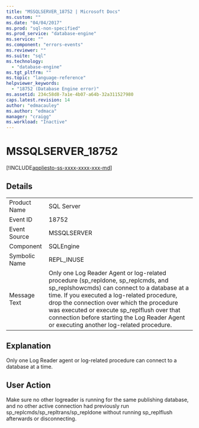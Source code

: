```yaml
---
title: "MSSQLSERVER_18752 | Microsoft Docs"
ms.custom: ""
ms.date: "04/04/2017"
ms.prod: "sql-non-specified"
ms.prod_service: "database-engine"
ms.service: ""
ms.component: "errors-events"
ms.reviewer: ""
ms.suite: "sql"
ms.technology: 
  - "database-engine"
ms.tgt_pltfrm: ""
ms.topic: "language-reference"
helpviewer_keywords: 
  - "18752 (Database Engine error)"
ms.assetid: 234c58d8-7a1e-4b07-a64b-32a311527980
caps.latest.revision: 14
author: "edmacauley"
ms.author: "edmaca"
manager: "craigg"
ms.workload: "Inactive"
---
```

# MSSQLSERVER_18752
[!INCLUDE[appliesto-ss-xxxx-xxxx-xxx-md](../../includes/appliesto-ss-xxxx-xxxx-xxx-md.md)]
  
## Details  
  
|||  
|-|-|  
|Product Name|SQL Server|  
|Event ID|18752|  
|Event Source|MSSQLSERVER|  
|Component|SQLEngine|  
|Symbolic Name|REPL_INUSE|  
|Message Text|Only one Log Reader Agent or log-related procedure (sp_repldone, sp_replcmds, and sp_replshowcmds) can connect to a database at a time. If you executed a log-related procedure, drop the connection over which the procedure was executed or execute sp_replflush over that connection before starting the Log Reader Agent or executing another log-related procedure.|  
  
## Explanation  
Only one Log Reader agent or log-related procedure can connect to a database at a time.  
  
## User Action  
Make sure no other logreader is running for the same publishing database, and no other active connection had previously run sp_replcmds/sp_repltrans/sp_repldone without running sp_replflush afterwards or disconnecting.  
  
